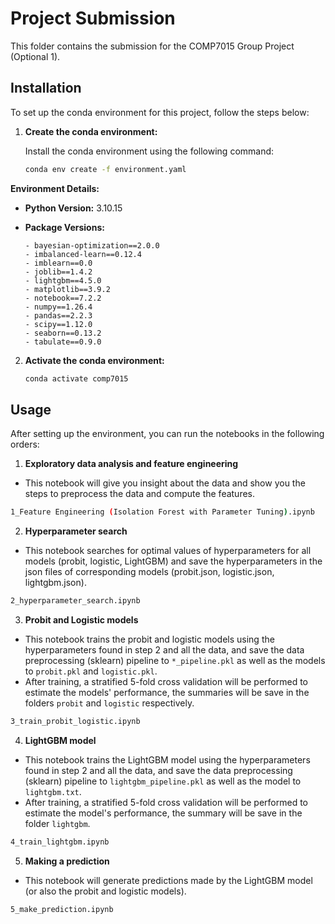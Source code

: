 # Project Submission

This folder contains the submission for the COMP7015 Group Project (Optional 1).

## Installation

To set up the conda environment for this project, follow the steps below:


1. **Create the conda environment:**

    Install the conda environment using the following command:

    ```bash
    conda env create -f environment.yaml
    ```

**Environment Details:**

- **Python Version:** 3.10.15
- **Package Versions:** 

      - bayesian-optimization==2.0.0
      - imbalanced-learn==0.12.4
      - imblearn==0.0
      - joblib==1.4.2
      - lightgbm==4.5.0
      - matplotlib==3.9.2
      - notebook==7.2.2
      - numpy==1.26.4
      - pandas==2.2.3
      - scipy==1.12.0
      - seaborn==0.13.2
      - tabulate==0.9.0

2. **Activate the conda environment:**

    ```bash
    conda activate comp7015
    ```
## Usage

After setting up the environment, you can run the notebooks in the following orders:

1. **Exploratory data analysis and feature engineering**

- This notebook will give you insight about the data and show you the steps to preprocess the data and compute the features.
```bash
1_Feature Engineering (Isolation Forest with Parameter Tuning).ipynb
```
2. **Hyperparameter search**
- This notebook searches for optimal values of hyperparameters for all models (probit, logistic, LightGBM) and save the hyperparameters in the json files of corresponding models (probit.json, logistic.json, lightgbm.json).
```bash
2_hyperparameter_search.ipynb
```
3. **Probit and Logistic models**
- This notebook trains the probit and logistic models using the hyperparameters found in step 2 and all the data, and save the data preprocessing (sklearn) pipeline to `*_pipeline.pkl` as well as the models to `probit.pkl` and `logistic.pkl`. 
- After training, a stratified 5-fold cross validation will be performed to estimate the models' performance, the summaries will be save in the folders `probit` and `logistic` respectively.
```bash
3_train_probit_logistic.ipynb
```

4. **LightGBM model**
- This notebook trains the LightGBM model using the hyperparameters found in step 2 and all the data, and save the data preprocessing (sklearn) pipeline to `lightgbm_pipeline.pkl` as well as the model to `lightgbm.txt`. 
- After training, a stratified 5-fold cross validation will be performed to estimate the model's performance, the summary will be save in the folder `lightgbm`.
```bash
4_train_lightgbm.ipynb
```

5. **Making a prediction**
- This notebook will generate predictions made by the LightGBM model (or also the probit and logistic models).
```bash
5_make_prediction.ipynb
```